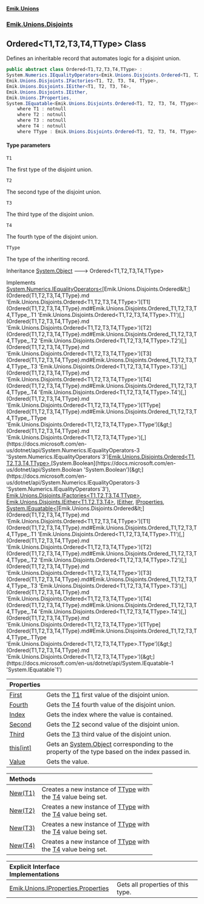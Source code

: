 #### [Emik.Unions](index.md 'index')
### [Emik.Unions.Disjoints](Emik.Unions.Disjoints.md 'Emik.Unions.Disjoints')

## Ordered<T1,T2,T3,T4,TType> Class

Defines an inheritable record that automates logic for a disjoint union.

```csharp
public abstract class Ordered<T1,T2,T3,T4,TType> :
System.Numerics.IEqualityOperators<Emik.Unions.Disjoints.Ordered<T1, T2, T3, T4, TType>, Emik.Unions.Disjoints.Ordered<T1, T2, T3, T4, TType>, bool>,
Emik.Unions.Disjoints.IFactories<T1, T2, T3, T4, TType>,
Emik.Unions.Disjoints.IEither<T1, T2, T3, T4>,
Emik.Unions.Disjoints.IEither,
Emik.Unions.IProperties,
System.IEquatable<Emik.Unions.Disjoints.Ordered<T1, T2, T3, T4, TType>>
    where T1 : notnull
    where T2 : notnull
    where T3 : notnull
    where T4 : notnull
    where TType : Emik.Unions.Disjoints.Ordered<T1, T2, T3, T4, TType>, new()
```
#### Type parameters

<a name='Emik.Unions.Disjoints.Ordered_T1,T2,T3,T4,TType_.T1'></a>

`T1`

The first type of the disjoint union.

<a name='Emik.Unions.Disjoints.Ordered_T1,T2,T3,T4,TType_.T2'></a>

`T2`

The second type of the disjoint union.

<a name='Emik.Unions.Disjoints.Ordered_T1,T2,T3,T4,TType_.T3'></a>

`T3`

The third type of the disjoint union.

<a name='Emik.Unions.Disjoints.Ordered_T1,T2,T3,T4,TType_.T4'></a>

`T4`

The fourth type of the disjoint union.

<a name='Emik.Unions.Disjoints.Ordered_T1,T2,T3,T4,TType_.TType'></a>

`TType`

The type of the inheriting record.

Inheritance [System.Object](https://docs.microsoft.com/en-us/dotnet/api/System.Object 'System.Object') &#129106; Ordered<T1,T2,T3,T4,TType>

Implements [System.Numerics.IEqualityOperators&lt;](https://docs.microsoft.com/en-us/dotnet/api/System.Numerics.IEqualityOperators-3 'System.Numerics.IEqualityOperators`3')[Emik.Unions.Disjoints.Ordered&lt;](Ordered{T1,T2,T3,T4,TType}.md 'Emik.Unions.Disjoints.Ordered<T1,T2,T3,T4,TType>')[T1](Ordered{T1,T2,T3,T4,TType}.md#Emik.Unions.Disjoints.Ordered_T1,T2,T3,T4,TType_.T1 'Emik.Unions.Disjoints.Ordered<T1,T2,T3,T4,TType>.T1')[,](Ordered{T1,T2,T3,T4,TType}.md 'Emik.Unions.Disjoints.Ordered<T1,T2,T3,T4,TType>')[T2](Ordered{T1,T2,T3,T4,TType}.md#Emik.Unions.Disjoints.Ordered_T1,T2,T3,T4,TType_.T2 'Emik.Unions.Disjoints.Ordered<T1,T2,T3,T4,TType>.T2')[,](Ordered{T1,T2,T3,T4,TType}.md 'Emik.Unions.Disjoints.Ordered<T1,T2,T3,T4,TType>')[T3](Ordered{T1,T2,T3,T4,TType}.md#Emik.Unions.Disjoints.Ordered_T1,T2,T3,T4,TType_.T3 'Emik.Unions.Disjoints.Ordered<T1,T2,T3,T4,TType>.T3')[,](Ordered{T1,T2,T3,T4,TType}.md 'Emik.Unions.Disjoints.Ordered<T1,T2,T3,T4,TType>')[T4](Ordered{T1,T2,T3,T4,TType}.md#Emik.Unions.Disjoints.Ordered_T1,T2,T3,T4,TType_.T4 'Emik.Unions.Disjoints.Ordered<T1,T2,T3,T4,TType>.T4')[,](Ordered{T1,T2,T3,T4,TType}.md 'Emik.Unions.Disjoints.Ordered<T1,T2,T3,T4,TType>')[TType](Ordered{T1,T2,T3,T4,TType}.md#Emik.Unions.Disjoints.Ordered_T1,T2,T3,T4,TType_.TType 'Emik.Unions.Disjoints.Ordered<T1,T2,T3,T4,TType>.TType')[&gt;](Ordered{T1,T2,T3,T4,TType}.md 'Emik.Unions.Disjoints.Ordered<T1,T2,T3,T4,TType>')[,](https://docs.microsoft.com/en-us/dotnet/api/System.Numerics.IEqualityOperators-3 'System.Numerics.IEqualityOperators`3')[Emik.Unions.Disjoints.Ordered&lt;](Ordered{T1,T2,T3,T4,TType}.md 'Emik.Unions.Disjoints.Ordered<T1,T2,T3,T4,TType>')[T1](Ordered{T1,T2,T3,T4,TType}.md#Emik.Unions.Disjoints.Ordered_T1,T2,T3,T4,TType_.T1 'Emik.Unions.Disjoints.Ordered<T1,T2,T3,T4,TType>.T1')[,](Ordered{T1,T2,T3,T4,TType}.md 'Emik.Unions.Disjoints.Ordered<T1,T2,T3,T4,TType>')[T2](Ordered{T1,T2,T3,T4,TType}.md#Emik.Unions.Disjoints.Ordered_T1,T2,T3,T4,TType_.T2 'Emik.Unions.Disjoints.Ordered<T1,T2,T3,T4,TType>.T2')[,](Ordered{T1,T2,T3,T4,TType}.md 'Emik.Unions.Disjoints.Ordered<T1,T2,T3,T4,TType>')[T3](Ordered{T1,T2,T3,T4,TType}.md#Emik.Unions.Disjoints.Ordered_T1,T2,T3,T4,TType_.T3 'Emik.Unions.Disjoints.Ordered<T1,T2,T3,T4,TType>.T3')[,](Ordered{T1,T2,T3,T4,TType}.md 'Emik.Unions.Disjoints.Ordered<T1,T2,T3,T4,TType>')[T4](Ordered{T1,T2,T3,T4,TType}.md#Emik.Unions.Disjoints.Ordered_T1,T2,T3,T4,TType_.T4 'Emik.Unions.Disjoints.Ordered<T1,T2,T3,T4,TType>.T4')[,](Ordered{T1,T2,T3,T4,TType}.md 'Emik.Unions.Disjoints.Ordered<T1,T2,T3,T4,TType>')[TType](Ordered{T1,T2,T3,T4,TType}.md#Emik.Unions.Disjoints.Ordered_T1,T2,T3,T4,TType_.TType 'Emik.Unions.Disjoints.Ordered<T1,T2,T3,T4,TType>.TType')[&gt;](Ordered{T1,T2,T3,T4,TType}.md 'Emik.Unions.Disjoints.Ordered<T1,T2,T3,T4,TType>')[,](https://docs.microsoft.com/en-us/dotnet/api/System.Numerics.IEqualityOperators-3 'System.Numerics.IEqualityOperators`3')[System.Boolean](https://docs.microsoft.com/en-us/dotnet/api/System.Boolean 'System.Boolean')[&gt;](https://docs.microsoft.com/en-us/dotnet/api/System.Numerics.IEqualityOperators-3 'System.Numerics.IEqualityOperators`3'), [Emik.Unions.Disjoints.IFactories&lt;](IFactories{T1,T2,T3,T4,TType}.md 'Emik.Unions.Disjoints.IFactories<T1,T2,T3,T4,TType>')[T1](Ordered{T1,T2,T3,T4,TType}.md#Emik.Unions.Disjoints.Ordered_T1,T2,T3,T4,TType_.T1 'Emik.Unions.Disjoints.Ordered<T1,T2,T3,T4,TType>.T1')[,](IFactories{T1,T2,T3,T4,TType}.md 'Emik.Unions.Disjoints.IFactories<T1,T2,T3,T4,TType>')[T2](Ordered{T1,T2,T3,T4,TType}.md#Emik.Unions.Disjoints.Ordered_T1,T2,T3,T4,TType_.T2 'Emik.Unions.Disjoints.Ordered<T1,T2,T3,T4,TType>.T2')[,](IFactories{T1,T2,T3,T4,TType}.md 'Emik.Unions.Disjoints.IFactories<T1,T2,T3,T4,TType>')[T3](Ordered{T1,T2,T3,T4,TType}.md#Emik.Unions.Disjoints.Ordered_T1,T2,T3,T4,TType_.T3 'Emik.Unions.Disjoints.Ordered<T1,T2,T3,T4,TType>.T3')[,](IFactories{T1,T2,T3,T4,TType}.md 'Emik.Unions.Disjoints.IFactories<T1,T2,T3,T4,TType>')[T4](Ordered{T1,T2,T3,T4,TType}.md#Emik.Unions.Disjoints.Ordered_T1,T2,T3,T4,TType_.T4 'Emik.Unions.Disjoints.Ordered<T1,T2,T3,T4,TType>.T4')[,](IFactories{T1,T2,T3,T4,TType}.md 'Emik.Unions.Disjoints.IFactories<T1,T2,T3,T4,TType>')[TType](Ordered{T1,T2,T3,T4,TType}.md#Emik.Unions.Disjoints.Ordered_T1,T2,T3,T4,TType_.TType 'Emik.Unions.Disjoints.Ordered<T1,T2,T3,T4,TType>.TType')[&gt;](IFactories{T1,T2,T3,T4,TType}.md 'Emik.Unions.Disjoints.IFactories<T1,T2,T3,T4,TType>'), [Emik.Unions.Disjoints.IEither&lt;](IEither{T1,T2,T3,T4}.md 'Emik.Unions.Disjoints.IEither<T1,T2,T3,T4>')[T1](Ordered{T1,T2,T3,T4,TType}.md#Emik.Unions.Disjoints.Ordered_T1,T2,T3,T4,TType_.T1 'Emik.Unions.Disjoints.Ordered<T1,T2,T3,T4,TType>.T1')[,](IEither{T1,T2,T3,T4}.md 'Emik.Unions.Disjoints.IEither<T1,T2,T3,T4>')[T2](Ordered{T1,T2,T3,T4,TType}.md#Emik.Unions.Disjoints.Ordered_T1,T2,T3,T4,TType_.T2 'Emik.Unions.Disjoints.Ordered<T1,T2,T3,T4,TType>.T2')[,](IEither{T1,T2,T3,T4}.md 'Emik.Unions.Disjoints.IEither<T1,T2,T3,T4>')[T3](Ordered{T1,T2,T3,T4,TType}.md#Emik.Unions.Disjoints.Ordered_T1,T2,T3,T4,TType_.T3 'Emik.Unions.Disjoints.Ordered<T1,T2,T3,T4,TType>.T3')[,](IEither{T1,T2,T3,T4}.md 'Emik.Unions.Disjoints.IEither<T1,T2,T3,T4>')[T4](Ordered{T1,T2,T3,T4,TType}.md#Emik.Unions.Disjoints.Ordered_T1,T2,T3,T4,TType_.T4 'Emik.Unions.Disjoints.Ordered<T1,T2,T3,T4,TType>.T4')[&gt;](IEither{T1,T2,T3,T4}.md 'Emik.Unions.Disjoints.IEither<T1,T2,T3,T4>'), [IEither](IEither.md 'Emik.Unions.Disjoints.IEither'), [IProperties](IProperties.md 'Emik.Unions.IProperties'), [System.IEquatable&lt;](https://docs.microsoft.com/en-us/dotnet/api/System.IEquatable-1 'System.IEquatable`1')[Emik.Unions.Disjoints.Ordered&lt;](Ordered{T1,T2,T3,T4,TType}.md 'Emik.Unions.Disjoints.Ordered<T1,T2,T3,T4,TType>')[T1](Ordered{T1,T2,T3,T4,TType}.md#Emik.Unions.Disjoints.Ordered_T1,T2,T3,T4,TType_.T1 'Emik.Unions.Disjoints.Ordered<T1,T2,T3,T4,TType>.T1')[,](Ordered{T1,T2,T3,T4,TType}.md 'Emik.Unions.Disjoints.Ordered<T1,T2,T3,T4,TType>')[T2](Ordered{T1,T2,T3,T4,TType}.md#Emik.Unions.Disjoints.Ordered_T1,T2,T3,T4,TType_.T2 'Emik.Unions.Disjoints.Ordered<T1,T2,T3,T4,TType>.T2')[,](Ordered{T1,T2,T3,T4,TType}.md 'Emik.Unions.Disjoints.Ordered<T1,T2,T3,T4,TType>')[T3](Ordered{T1,T2,T3,T4,TType}.md#Emik.Unions.Disjoints.Ordered_T1,T2,T3,T4,TType_.T3 'Emik.Unions.Disjoints.Ordered<T1,T2,T3,T4,TType>.T3')[,](Ordered{T1,T2,T3,T4,TType}.md 'Emik.Unions.Disjoints.Ordered<T1,T2,T3,T4,TType>')[T4](Ordered{T1,T2,T3,T4,TType}.md#Emik.Unions.Disjoints.Ordered_T1,T2,T3,T4,TType_.T4 'Emik.Unions.Disjoints.Ordered<T1,T2,T3,T4,TType>.T4')[,](Ordered{T1,T2,T3,T4,TType}.md 'Emik.Unions.Disjoints.Ordered<T1,T2,T3,T4,TType>')[TType](Ordered{T1,T2,T3,T4,TType}.md#Emik.Unions.Disjoints.Ordered_T1,T2,T3,T4,TType_.TType 'Emik.Unions.Disjoints.Ordered<T1,T2,T3,T4,TType>.TType')[&gt;](Ordered{T1,T2,T3,T4,TType}.md 'Emik.Unions.Disjoints.Ordered<T1,T2,T3,T4,TType>')[&gt;](https://docs.microsoft.com/en-us/dotnet/api/System.IEquatable-1 'System.IEquatable`1')

| Properties | |
| :--- | :--- |
| [First](Ordered{T1,T2,T3,T4,TType}.First.md 'Emik.Unions.Disjoints.Ordered<T1,T2,T3,T4,TType>.First') | Gets the [T1](Ordered{T1,T2,T3,T4,TType}.md#Emik.Unions.Disjoints.Ordered_T1,T2,T3,T4,TType_.T1 'Emik.Unions.Disjoints.Ordered<T1,T2,T3,T4,TType>.T1') first value of the disjoint union. |
| [Fourth](Ordered{T1,T2,T3,T4,TType}.Fourth.md 'Emik.Unions.Disjoints.Ordered<T1,T2,T3,T4,TType>.Fourth') | Gets the [T4](Ordered{T1,T2,T3,T4,TType}.md#Emik.Unions.Disjoints.Ordered_T1,T2,T3,T4,TType_.T4 'Emik.Unions.Disjoints.Ordered<T1,T2,T3,T4,TType>.T4') fourth value of the disjoint union. |
| [Index](Ordered{T1,T2,T3,T4,TType}.Index.md 'Emik.Unions.Disjoints.Ordered<T1,T2,T3,T4,TType>.Index') | Gets the index where the value is contained. |
| [Second](Ordered{T1,T2,T3,T4,TType}.Second.md 'Emik.Unions.Disjoints.Ordered<T1,T2,T3,T4,TType>.Second') | Gets the [T2](Ordered{T1,T2,T3,T4,TType}.md#Emik.Unions.Disjoints.Ordered_T1,T2,T3,T4,TType_.T2 'Emik.Unions.Disjoints.Ordered<T1,T2,T3,T4,TType>.T2') second value of the disjoint union. |
| [Third](Ordered{T1,T2,T3,T4,TType}.Third.md 'Emik.Unions.Disjoints.Ordered<T1,T2,T3,T4,TType>.Third') | Gets the [T3](Ordered{T1,T2,T3,T4,TType}.md#Emik.Unions.Disjoints.Ordered_T1,T2,T3,T4,TType_.T3 'Emik.Unions.Disjoints.Ordered<T1,T2,T3,T4,TType>.T3') third value of the disjoint union. |
| [this[int]](Ordered{T1,T2,T3,T4,TType}.Item(Int32).md 'Emik.Unions.Disjoints.Ordered<T1,T2,T3,T4,TType>.this[int]') | Gets an [System.Object](https://docs.microsoft.com/en-us/dotnet/api/System.Object 'System.Object') corresponding to the property of the type based on the index passed in. |
| [Value](Ordered{T1,T2,T3,T4,TType}.Value.md 'Emik.Unions.Disjoints.Ordered<T1,T2,T3,T4,TType>.Value') | Gets the value. |

| Methods | |
| :--- | :--- |
| [New(T1)](Ordered{T1,T2,T3,T4,TType}.New(T1).md 'Emik.Unions.Disjoints.Ordered<T1,T2,T3,T4,TType>.New(T1)') | Creates a new instance of [TType](Ordered{T1,T2,T3,T4,TType}.md#Emik.Unions.Disjoints.Ordered_T1,T2,T3,T4,TType_.TType 'Emik.Unions.Disjoints.Ordered<T1,T2,T3,T4,TType>.TType') with<br/>the [T4](Ordered{T1,T2,T3,T4,TType}.md#Emik.Unions.Disjoints.Ordered_T1,T2,T3,T4,TType_.T4 'Emik.Unions.Disjoints.Ordered<T1,T2,T3,T4,TType>.T4') value being set. |
| [New(T2)](Ordered{T1,T2,T3,T4,TType}.New(T2).md 'Emik.Unions.Disjoints.Ordered<T1,T2,T3,T4,TType>.New(T2)') | Creates a new instance of [TType](Ordered{T1,T2,T3,T4,TType}.md#Emik.Unions.Disjoints.Ordered_T1,T2,T3,T4,TType_.TType 'Emik.Unions.Disjoints.Ordered<T1,T2,T3,T4,TType>.TType') with<br/>the [T4](Ordered{T1,T2,T3,T4,TType}.md#Emik.Unions.Disjoints.Ordered_T1,T2,T3,T4,TType_.T4 'Emik.Unions.Disjoints.Ordered<T1,T2,T3,T4,TType>.T4') value being set. |
| [New(T3)](Ordered{T1,T2,T3,T4,TType}.New(T3).md 'Emik.Unions.Disjoints.Ordered<T1,T2,T3,T4,TType>.New(T3)') | Creates a new instance of [TType](Ordered{T1,T2,T3,T4,TType}.md#Emik.Unions.Disjoints.Ordered_T1,T2,T3,T4,TType_.TType 'Emik.Unions.Disjoints.Ordered<T1,T2,T3,T4,TType>.TType') with<br/>the [T4](Ordered{T1,T2,T3,T4,TType}.md#Emik.Unions.Disjoints.Ordered_T1,T2,T3,T4,TType_.T4 'Emik.Unions.Disjoints.Ordered<T1,T2,T3,T4,TType>.T4') value being set. |
| [New(T4)](Ordered{T1,T2,T3,T4,TType}.New(T4).md 'Emik.Unions.Disjoints.Ordered<T1,T2,T3,T4,TType>.New(T4)') | Creates a new instance of [TType](Ordered{T1,T2,T3,T4,TType}.md#Emik.Unions.Disjoints.Ordered_T1,T2,T3,T4,TType_.TType 'Emik.Unions.Disjoints.Ordered<T1,T2,T3,T4,TType>.TType') with<br/>the [T4](Ordered{T1,T2,T3,T4,TType}.md#Emik.Unions.Disjoints.Ordered_T1,T2,T3,T4,TType_.T4 'Emik.Unions.Disjoints.Ordered<T1,T2,T3,T4,TType>.T4') value being set. |

| Explicit Interface Implementations | |
| :--- | :--- |
| [Emik.Unions.IProperties.Properties](Ordered{T1,T2,T3,T4,TType}.Emik.Unions.IProperties.Properties.md 'Emik.Unions.Disjoints.Ordered<T1,T2,T3,T4,TType>.Emik.Unions.IProperties.Properties') | Gets all properties of this type. |
